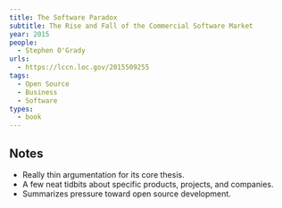 ```yaml
---
title: The Software Paradox
subtitle: The Rise and Fall of the Commercial Software Market
year: 2015
people:
  - Stephen O'Grady
urls:
  - https://lccn.loc.gov/2015509255
tags:
  - Open Source
  - Business
  - Software
types:
  - book
---
```


## Notes
- Really thin argumentation for its core thesis.
- A few neat tidbits about specific products, projects, and companies.
- Summarizes pressure toward open source development.

